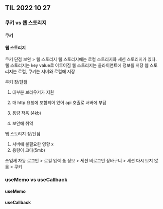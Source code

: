 ## TIL 2022 10 27

### 쿠키 vs 웹 스토리지

#### 쿠키



#### 웹 스토리지

쿠키 단점 보완 > 웹 스토리지
웹 스토리지에는 로컬 스토리지와 세션 스토리지가 있다.
웹 스토리지는 key value로 이루어짐
웹 스토리지는 클라이언트에 정보를 저장
웹 스토리지는 로컬, 쿠키는 서버와 로컬에 저장

쿠키 장/단점
1. 대부분 브라우저가 지원

1. 매 http 요청에 포함되어 있어 api 호출로 서버에 부담
2. 용량 작음 (4kb)
3. 보안에 취약

웹 스토리지 장/단점
1. 서버에 불필요한 영향 x
2. 용량이 크다(5mb)


쓰임새
자동 로그인 > 로컬
입력 폼 정보 > 세션
비로그인 장바구니 > 세션
다시 보지 않음 > 쿠키


### useMemo vs useCallback

#### useMemo

#### useCallback
